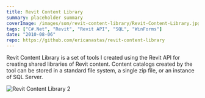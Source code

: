 ```yaml
---
title: Revit Content Library
summary: placeholder summary
coverImage: /images/som/revit-content-library/Revit-Content-Library.jpg
tags: ["C#.Net", "Revit", "Revit API", "SQL", "WinForms"]
date: "2010-08-06"
repo: https://github.com/ericanastas/revit-content-library
---
```


Revit Content Library is a set of tools I created using the Revit API for creating shared libraries of Revit content. Content catalogs created by the tool can be stored in a standard file system, a single zip file, or an instance of SQL Server.

![Revit Content Library 2](/images/som/revit-content-library/Revit-Content-Library-2.jpg)
